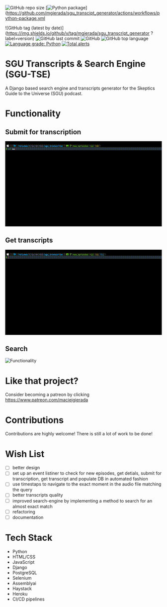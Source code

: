 ![GitHub repo size](https://img.shields.io/github/repo-size/mgierada/sgu_transcript_generator)
[![Python package](https://github.com/mgierada/sgu_transcript_generator/actions/workflows/python-package.yml/badge.svg)](https://github.com/mgierada/sgu_transcipt_generator/actions/workflows/python-package.yml

![GitHub tag (latest by date)](https://img.shields.io/github/v/tag/mgierada/sgu_transcript_generator
?label=version)
![GitHub last commit](https://img.shields.io/github/last-commit/mgierada/sgu_transcript_generator?label=last%20modified)
![GitHub](https://img.shields.io/badge/License-GPLv3-orange)
![GitHub top language](https://img.shields.io/github/languages/top/mgierada/sgu_transcript_generator?color=brightgreen)
[![Language grade: Python](https://img.shields.io/lgtm/grade/python/g/mgierada/sgu_transcript_generator.svg?logo=lgtm&logoWidth=18)](https://lgtm.com/projects/g/mgierada/sgu_transcript_generator/context:python)
[![Total alerts](https://img.shields.io/lgtm/alerts/g/mgierada/sgu_transcript_generator.svg?logo=lgtm&logoWidth=18)](https://lgtm.com/projects/g/mgierada/sgu_transcript_generator/alerts/)

# SGU Transcripts & Search Engine (**SGU-TSE**)

A Django based search engine and transcripts generator for the Skeptics Guide to the Universe (SGU) podcast.

# Functionality

## Submit for transcription

![SubmitTranscripts](./media/submit_eps.gif)

## Get transcripts

![GetTranscripts](./media/download_eps.gif)

## Search

![Functionality](./media/functionality.gif)

<!-- ffmpeg -i screen_rec.mov -s 800x600 -pix_fmt rgb24 -r 10 -f gif - | gifsicle --optimize=3 --delay=1 > out.gif -->

# Like that project?

Consider becoming a patreon by clicking https://www.patreon.com/maciejgierada

# Contributions

Contributions are highly welcome! There is still a lot of work to be done!

# Wish List

- [ ] better design
- [ ] set up an event listiner to check for new episodes, get detials, submit for transcription, get transcript and populate DB in automated fashion
- [ ] use timestaps to navigate to the exact moment in the audio file matching the query
- [ ] better transcripts quality
- [ ] improved search-engine by implementing a method to search for an almost exact match
- [ ] refactoring
- [ ] documentation

# Tech Stack

- Python
- HTML/CSS
- JavaScript
- Django
- PostgreSQL
- Selenium
- Assemblyai
- Haystack
- Heroku
- CI/CD pipelines
